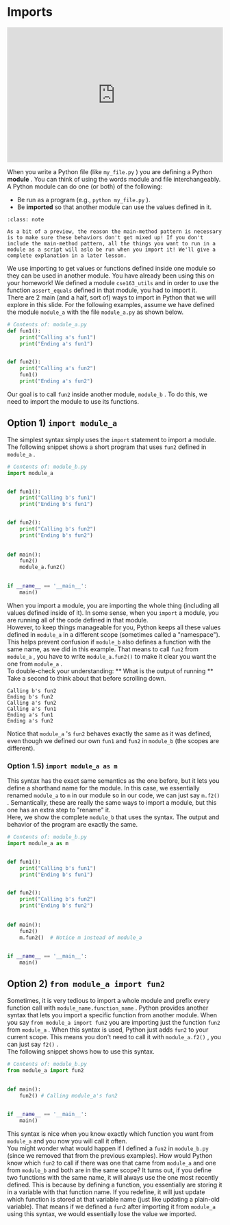 # Imports

<div style="position: relative; padding-bottom: 62.5%; height: 0;">
    <iframe src="https://www.loom.com/share/a47eaf00be10430c844fb210b33e91c7?sharedAppSource=personal_library" frameborder="0" webkitallowfullscreen mozallowfullscreen allowfullscreen style="position: absolute; top: 0; left: 0; width: 100%; height: 100%;"></iframe>
</div>

When you write a Python file (like `my_file.py` ) you are defining a Python **module** . You can think of using the words module and file interchangeably. A Python module can do one (or both) of the following:  
-  Be run as a program (e.g.,     `python my_file.py`     ).  
-  Be     **imported**     so that another module can use the values defined in it.  


```{admonition} Note
:class: note

As a bit of a preview, the reason the main-method pattern is necessary is to make sure these behaviors don't get mixed up! If you don't include the main-method pattern, all the things you want to run in a module as a script will aslo be run when you import it! We'll give a complete explanation in a later lesson.

```

We use importing to get values or functions defined inside one module so they can be used in another module. You have already been using this on your homework! We defined a module `cse163_utils` and in order to use the function `assert_equals` defined in that module, you had to import it.  
There are 2 main (and a half, sort of)  ways to import in Python that we will explore in this slide. For the following examples, assume we have defined the module `module_a` with the file `module_a.py` as shown below.  
```py
# Contents of: module_a.py
def fun1():
    print("Calling a's fun1")
    print("Ending a's fun1")


def fun2():
    print("Calling a's fun2")
    fun1()
    print("Ending a's fun2")
```

Our goal is to call `fun2` inside another module, `module_b` . To do this, we need to import the module to use its functions.  
##  Option 1) `import module_a`   

The simplest syntax simply uses the `import` statement to import a module. The following snippet shows a short program that uses `fun2` defined in `module_a` .  
```py
# Contents of: module_b.py
import module_a 


def fun1():
    print("Calling b's fun1")
    print("Ending b's fun1")


def fun2():
    print("Calling b's fun2")
    print("Ending b's fun2")
    
    
def main():
    fun2()
    module_a.fun2()
    

if __name__ == '__main__':
    main()
```

When you import a module, you are importing the whole thing (including all values defined inside of it). In some sense, when you `import` a module, you are running all of the code defined in that module.  
However, to keep things manageable for you, Python keeps all these values defined in `module_a` in a different scope (sometimes called a "namespace"). This helps prevent confusion if `module_b` also defines a function with the same name, as we did in this example. That means to call `fun2` from `module_a` , you have to write `module_a.fun2()` to make it clear you want the one from `module_a` .  
To double-check your understanding: **
			What is the output of running 
			** Take a second  to think about that before scrolling down.  
```text
Calling b's fun2
Ending b's fun2
Calling a's fun2
Calling a's fun1
Ending a's fun1
Ending a's fun2
````

Notice that `module_a` 's `fun2` behaves exactly the same as it was defined, even though we defined our own `fun1` and `fun2` in `module_b` (the scopes are different).  
###  Option 1.5) `import module_a as m`   

This syntax has the exact same semantics as the one before, but it lets you define a shorthand name for the module. In this case, we essentially renamed `module_a` to `m` in our module so in our code, we can just say `m.f2()` . Semantically, these are really the same ways to import a module, but this one has an extra step to "rename" it.  
Here, we show the complete `module_b` that uses the syntax. The output and behavior of the program are exactly the same.  
```py
# Contents of: module_b.py
import module_a as m


def fun1():
    print("Calling b's fun1")
    print("Ending b's fun1")


def fun2():
    print("Calling b's fun2")
    print("Ending b's fun2")
    
    
def main():
    fun2()
    m.fun2()  # Notice m instead of module_a
    

if __name__ == '__main__':
    main()
```

##  Option 2) `from module_a import fun2`   

Sometimes, it is very tedious to import a whole module and prefix every function call with `module_name.function_name` . Python provides another syntax that lets you import a specific function from another module. When you say `from module_a import fun2` you are importing just the function `fun2` from `module_a` . When this syntax is used, Python just adds `fun2` to your current scope. This means you don't need to call it with `module_a.f2()` , you can just say `f2()` .  
The following snippet shows how to use this syntax.  
```py
# Contents of: module_b.py
from module_a import fun2
    
    
def main():
    fun2() # Calling module_a's fun2


if __name__ == '__main__':
    main()
```

This syntax is nice when you know exactly which function you want from `module_a` and you now you will call it often.  
You might wonder what would happen if I defined a `fun2` in `module_b.py` (since we removed that from the previous examples). How would Python know which `fun2` to call if there was one that came from `module_a` and one from `module_b` and both are in the same scope?  It turns out, if you define two functions with the same name, it will always use the one most recently defined. This is because by defining a function, you essentially are storing it in a variable with that function name. If you redefine, it will just update which function is stored at that variable name (just like updating a plain-old variable). That means if we defined a `fun2` after importing it from `module_a` using this syntax, we would essentially lose the value we imported.  
